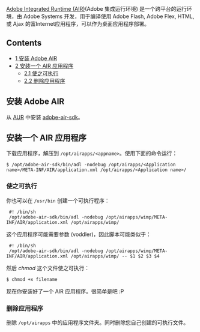 [Adobe Integrated Runtime (AIR)](https://en.wikipedia.org/wiki/Adobe_Integrated_Runtime "wikipedia:Adobe Integrated Runtime")(Adobe 集成运行环境) 是一个跨平台的运行环境，由 Adobe Systems 开发，用于编译使用 Adobe Flash, Adobe Flex, HTML, 或 Ajax 的富Internet应用程序，可以作为桌面应用程序部署。

## Contents

*   [1 安装 Adobe AIR](#.E5.AE.89.E8.A3.85_Adobe_AIR)
*   [2 安装一个 AIR 应用程序](#.E5.AE.89.E8.A3.85.E4.B8.80.E4.B8.AA_AIR_.E5.BA.94.E7.94.A8.E7.A8.8B.E5.BA.8F)
    *   [2.1 使之可执行](#.E4.BD.BF.E4.B9.8B.E5.8F.AF.E6.89.A7.E8.A1.8C)
    *   [2.2 删除应用程序](#.E5.88.A0.E9.99.A4.E5.BA.94.E7.94.A8.E7.A8.8B.E5.BA.8F)

## 安装 Adobe AIR

从 [AUR](/index.php/AUR "AUR") 中安装 [adobe-air-sdk](https://aur.archlinux.org/packages.php?ID=25633&comments=all)。

## 安装一个 AIR 应用程序

下载应用程序，解压到 `/opt/airapps/<appname>`。使用下面的命令运行：

 `$ /opt/adobe-air-sdk/bin/adl -nodebug /opt/airapps/<Application name>/META-INF/AIR/application.xml /opt/airapps/<Application name>/` 

### 使之可执行

你也可以在 `/usr/bin` 创建一个可执行程序：

```
 #! /bin/sh
 /opt/adobe-air-sdk/bin/adl -nodebug /opt/airapps/wimp/META-INF/AIR/application.xml /opt/airapps/wimp/

```

这个应用程序可能需要参数 (voddler)，因此脚本可能类似于：

```
 #! /bin/sh
 /opt/adobe-air-sdk/bin/adl -nodebug /opt/airapps/wimp/META-INF/AIR/application.xml /opt/airapps/wimp/ -- $1 $2 $3 $4

```

然后 *chmod* 这个文件使之可执行：

```
$ chmod +x filename

```

现在你安装好了一个 AIR 应用程序。很简单是吧 :P

### 删除应用程序

删除 `/opt/airapps` 中的应用程序文件夹。同时删除您自己创建的可执行文件。
